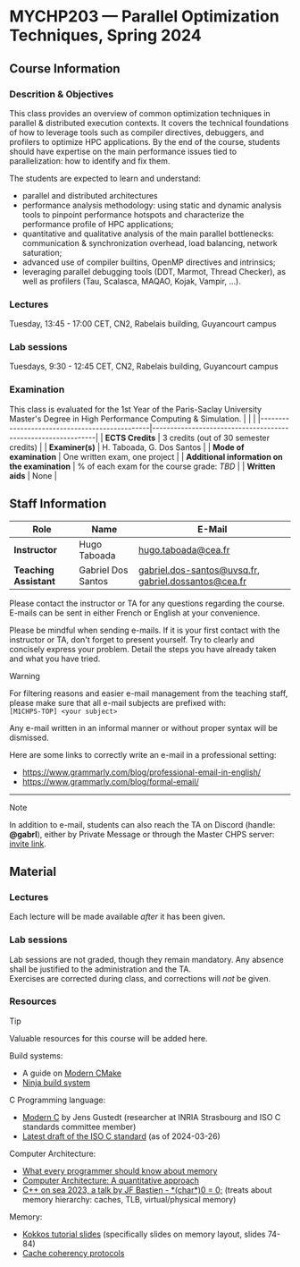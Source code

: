 # MYCHP203 — Parallel Optimization Techniques, Spring 2024

## Course Information

### Descrition & Objectives

This class provides an overview of common optimization techniques in parallel & distributed execution contexts. It covers the technical foundations of how to leverage tools such as compiler directives, debuggers, and profilers to optimize HPC applications. By the end of the course, students should have expertise on the main performance issues tied to parallelization: how to identify and fix them.

The students are expected to learn and understand:
- parallel and distributed architectures
- performance analysis methodology: using static and dynamic analysis tools to pinpoint performance hotspots and characterize the performance profile of HPC applications;
- quantitative and qualitative analysis of the main parallel bottlenecks: communication & synchronization overhead, load balancing, network saturation;
- advanced use of compiler builtins, OpenMP directives and intrinsics;
- leveraging parallel debugging tools (DDT, Marmot, Thread Checker), as well as profilers (Tau, Scalasca, MAQAO, Kojak, Vampir, ...).

### Lectures

Tuesday, 13:45 - 17:00 CET, CN2, Rabelais building, Guyancourt campus

### Lab sessions

Tuesdays, 9:30 - 12:45 CET, CN2, Rabelais building, Guyancourt campus

### Examination

This class is evaluated for the 1st Year of the Paris-Saclay University Master's Degree in High Performance Computing & Simulation.
| | |
|-----------------------------------------------|--------------------------------------------------------------|
| **ECTS Credits**                              | 3 credits (out of 30 semester credits)                       |
| **Examiner(s)**                               | H. Taboada, G. Dos Santos                                    |
| **Mode of examination**                       | One written exam, one project                                |
| **Additional information on the examination** | % of each exam for the course grade: _TBD_                   |
| **Written aids**                              | None                                                         |


## Staff Information

| **Role** | **Name** | **E-Mail** |
|---|---|---|
| **Instructor** | Hugo Taboada | hugo.taboada@cea.fr |
| **Teaching Assistant** | Gabriel Dos Santos | gabriel.dos-santos@uvsq.fr, gabriel.dossantos@cea.fr |

Please contact the instructor or TA for any questions regarding the course.   
E-mails can be sent in either French or English at your convenience.

Please be mindful when sending e-mails. If it is your first contact with the instructor or TA, don't forget to present yourself. Try to clearly and concisely express your problem. Detail the steps you have already taken and what you have tried.

> [!WARNING]
> For filtering reasons and easier e-mail management from the teaching staff, please make sure that all e-mail subjects are prefixed with:    
> `[M1CHPS-TOP] <your subject>`
>
> Any e-mail written in an informal manner or without proper syntax will be dismissed.

Here are some links to correctly write an e-mail in a professional setting:
- https://www.grammarly.com/blog/professional-email-in-english/
- https://www.grammarly.com/blog/formal-email/

---

> [!NOTE]
> In addition to e-mail, students can also reach the TA on Discord (handle: **@gabrl**), either by Private Message or through the Master CHPS server: [invite link](https://discord.gg/9FNCtn326c).


## Material

### Lectures

Each lecture will be made available _after_ it has been given.

### Lab sessions

Lab sessions are not graded, though they remain mandatory. Any absence shall be justified to the administration and the TA.   
Exercises are corrected during class, and corrections will _not_ be given.

### Resources

> [!TIP]
> Valuable resources for this course will be added here.

Build systems:
- A guide on [Modern CMake](https://cliutils.gitlab.io/modern-cmake/)
- [Ninja build system](https://ninja-build.org/)

C Programming language:
- [Modern C](https://inria.hal.science/hal-02383654) by Jens Gustedt (researcher at INRIA Strasbourg and ISO C standards committee member)
- [Latest draft of the ISO C standard](https://open-std.org/jtc1/sc22/wg14/www/docs/n3220.pdf) (as of 2024-03-26)

Computer Architecture:
- [What every programmer should know about memory](https://people.freebsd.org/~lstewart/articles/cpumemory.pdf)
- [Computer Architecture: A quantitative approach](https://dl.acm.org/doi/book/10.5555/1999263)
- [C++ on sea 2023, a talk by JF Bastien - \*(char\*)0 = 0;](https://youtu.be/dFIqNZ8VbRY) (treats about memory hierarchy: caches, TLB, virtual/physical memory)

Memory:
- [Kokkos tutorial slides](https://github.com/kokkos/kokkos-tutorials/blob/main/Intro-Full/Slides/KokkosTutorial_ORNL20.pdf) (specifically slides on memory layout, slides 74-84)
- [Cache coherency protocols](https://en.wikipedia.org/wiki/Cache_coherency_protocols_(examples))


